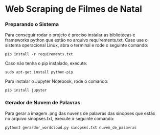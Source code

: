 # **Web Scraping de Filmes de Natal**


### **Preparando o Sistema** 

Para conseguir rodar o projeto é preciso instalar as bibliotecas e frameworks python que estão no arquivo requirements.txt. Caso use o sistema operacional Linux, abra o terminal e rode o seguinte comando:

```pip install -r requirements.txt```

Caso não tenha o pip instalado, execute:

```sudo apt-get install python-pip```

Para instalar o Jupyter Notebook, rode o comando:

```pip install jupyter```

### **Gerador de Nuvem de Palavras**

Para gerar a imagem .png das nuvens de palavras das sinopses que estão no arquivo sinopses.txt, execute o seguinte comando:

```python3 gerardor_wordcloud.py sinopses.txt nuvem_de_palavras```